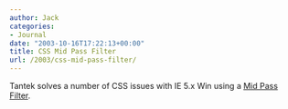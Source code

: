 ```yaml
---
author: Jack
categories:
- Journal
date: "2003-10-16T17:22:13+00:00"
title: CSS Mid Pass Filter
url: /2003/css-mid-pass-filter/
---
```


Tantek solves a number of CSS issues with IE 5.x Win using a [Mid Pass Filter][1].

 [1]: http://tantek.com/CSS/Examples/midpass.html "Mid Pass Filter"